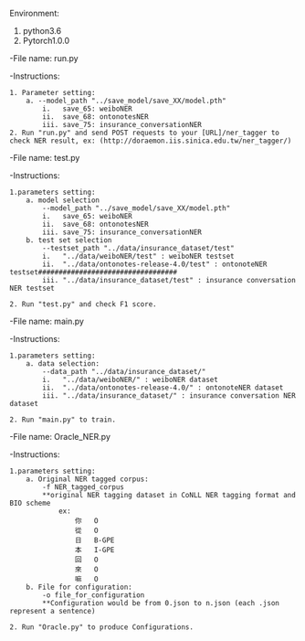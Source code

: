 Environment:
1. python3.6
2. Pytorch1.0.0


<Run the API>
-File name:
	run.py

-Instructions:
	
	1. Parameter setting:
		a. --model_path "../save_model/save_XX/model.pth"
			i.   save_65: weiboNER
			ii.  save_68: ontonotesNER
			iii. save_75: insurance_conversationNER
	2. Run "run.py" and send POST requests to your [URL]/ner_tagger to check NER result, ex: (http://doraemon.iis.sinica.edu.tw/ner_tagger/)


<Test model performance on corpus to see F1 score>
-File name:
	test.py

-Instructions:
	
	1.parameters setting:
		a. model selection
			--model_path "../save_model/save_XX/model.pth"
			i.   save_65: weiboNER
			ii.  save_68: ontonotesNER
			iii. save_75: insurance_conversationNER
		b. test set selection
			--testset_path "../data/insurance_dataset/test"
			i.   "../data/weiboNER/test" : weiboNER testset
			ii.  "../data/ontonotes-release-4.0/test" : ontonoteNER testset##################################
			iii. "../data/insurance_dataset/test" : insurance conversation NER testset

	2. Run "test.py" and check F1 score.


<Train new model>
-File name:
	main.py

-Instructions:
	
	1.parameters setting:
		a. data selection:
			--data_path "../data/insurance_dataset/"
			i.   "../data/weiboNER/" : weiboNER dataset
			ii.  "../data/ontonotes-release-4.0/" : ontonoteNER dataset
			iii. "../data/insurance_dataset/" : insurance conversation NER dataset

	2. Run "main.py" to train.



<Generate Configuration>
-File name:
	Oracle_NER.py

-Instructions:
	
	1.parameters setting:
		a. Original NER tagged corpus:
		 	-f NER_tagged_corpus 
		 	**original NER tagging dataset in CoNLL NER tagging format and BIO scheme
		 		ex: 
			 		你	O
					從	O
					日	B-GPE
					本	I-GPE
					回	O
					來	O
					嘛	O 
		b. File for configuration:
			-o file_for_configuration
			**Configuration would be from 0.json to n.json (each .json represent a sentence)
	
	2. Run "Oracle.py" to produce Configurations.

